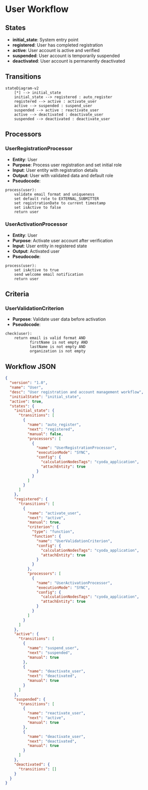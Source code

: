 # User Workflow

## States
- **initial_state**: System entry point
- **registered**: User has completed registration
- **active**: User account is active and verified
- **suspended**: User account is temporarily suspended
- **deactivated**: User account is permanently deactivated

## Transitions

```mermaid
stateDiagram-v2
    [*] --> initial_state
    initial_state --> registered : auto_register
    registered --> active : activate_user
    active --> suspended : suspend_user
    suspended --> active : reactivate_user
    active --> deactivated : deactivate_user
    suspended --> deactivated : deactivate_user
```

## Processors

### UserRegistrationProcessor
- **Entity**: User
- **Purpose**: Process user registration and set initial role
- **Input**: User entity with registration details
- **Output**: User with validated data and default role
- **Pseudocode**:
```
process(user):
    validate email format and uniqueness
    set default role to EXTERNAL_SUBMITTER
    set registrationDate to current timestamp
    set isActive to false
    return user
```

### UserActivationProcessor
- **Entity**: User
- **Purpose**: Activate user account after verification
- **Input**: User entity in registered state
- **Output**: Activated user
- **Pseudocode**:
```
process(user):
    set isActive to true
    send welcome email notification
    return user
```

## Criteria

### UserValidationCriterion
- **Purpose**: Validate user data before activation
- **Pseudocode**:
```
check(user):
    return email is valid format AND
           firstName is not empty AND
           lastName is not empty AND
           organization is not empty
```

## Workflow JSON
```json
{
  "version": "1.0",
  "name": "User",
  "desc": "User registration and account management workflow",
  "initialState": "initial_state",
  "active": true,
  "states": {
    "initial_state": {
      "transitions": [
        {
          "name": "auto_register",
          "next": "registered",
          "manual": false,
          "processors": [
            {
              "name": "UserRegistrationProcessor",
              "executionMode": "SYNC",
              "config": {
                "calculationNodesTags": "cyoda_application",
                "attachEntity": true
              }
            }
          ]
        }
      ]
    },
    "registered": {
      "transitions": [
        {
          "name": "activate_user",
          "next": "active",
          "manual": true,
          "criterion": {
            "type": "function",
            "function": {
              "name": "UserValidationCriterion",
              "config": {
                "calculationNodesTags": "cyoda_application",
                "attachEntity": true
              }
            }
          },
          "processors": [
            {
              "name": "UserActivationProcessor",
              "executionMode": "SYNC",
              "config": {
                "calculationNodesTags": "cyoda_application",
                "attachEntity": true
              }
            }
          ]
        }
      ]
    },
    "active": {
      "transitions": [
        {
          "name": "suspend_user",
          "next": "suspended",
          "manual": true
        },
        {
          "name": "deactivate_user",
          "next": "deactivated",
          "manual": true
        }
      ]
    },
    "suspended": {
      "transitions": [
        {
          "name": "reactivate_user",
          "next": "active",
          "manual": true
        },
        {
          "name": "deactivate_user",
          "next": "deactivated",
          "manual": true
        }
      ]
    },
    "deactivated": {
      "transitions": []
    }
  }
}
```
